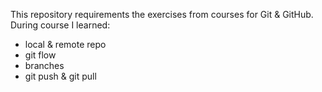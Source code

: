This repository requirements the exercises from courses for Git & GitHub. During course I learned:
- local & remote repo
- git flow
- branches
- git push & git pull
